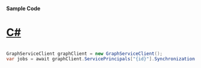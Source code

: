 #### Sample Code
# [C#](#tab/Csharp)

```C#

GraphServiceClient graphClient = new GraphServiceClient();
var jobs = await graphClient.ServicePrincipals["{id}"].Synchronization.Jobs.Request().GetAsync();

```